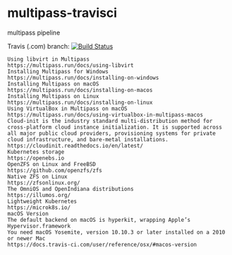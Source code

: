 # multipass-travisci
multipass pipeline

Travis (.com)  branch:
[![Build Status](https://travis-ci.com/githubfoam/multipass-travisci.svg?branch=master)](https://travis-ci.com/githubfoam/multipass-travisci)  

~~~~
Using libvirt in Multipass
https://multipass.run/docs/using-libvirt
Installing Multipass for Windows
https://multipass.run/docs/installing-on-windows
Installing Multipass on macOS
https://multipass.run/docs/installing-on-macos
Installing Multipass on Linux
https://multipass.run/docs/installing-on-linux
Using VirtualBox in Multipass on macOS
https://multipass.run/docs/using-virtualbox-in-multipass-macos
Cloud-init is the industry standard multi-distribution method for cross-platform cloud instance initialization. It is supported across all major public cloud providers, provisioning systems for private cloud infrastructure, and bare-metal installations.
https://cloudinit.readthedocs.io/en/latest/
Kubernetes storage
https://openebs.io
OpenZFS on Linux and FreeBSD
https://github.com/openzfs/zfs
Native ZFS on Linux
https://zfsonlinux.org/
The OmniOS and OpenIndiana distributions
https://illumos.org/
Lightweight Kubernetes
https://microk8s.io/
macOS Version
The default backend on macOS is hyperkit, wrapping Apple’s Hypervisor.framework
You need macOS Yosemite, version 10.10.3 or later installed on a 2010 or newer Mac
https://docs.travis-ci.com/user/reference/osx/#macos-version
~~~~
